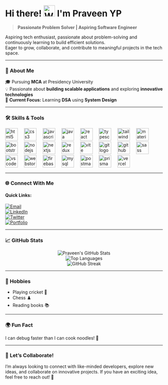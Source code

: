 <h1> Hi there! <img src="https://user-images.githubusercontent.com/18350557/176309783-0785949b-9127-417c-8b55-ab5a4333674e.gif" width="36" height="36" alt="Waving Hand Emoji"> I'm Praveen YP</h1>


> **Passionate Problem Solver | Aspiring Software Engineer**

Aspiring tech enthusiast, passionate about problem-solving and continuously learning to build efficient solutions.  
Eager to grow, collaborate, and contribute to meaningful projects in the tech space.  

---

### 🌟 **About Me**
🎓 Pursuing **MCA** at Presidency University  
💡 Passionate about **building scalable applications** and exploring **innovative technologies**  
🔭 **Current Focus:** Learning **DSA** using **System Design**  

---

### 🛠️ **Skills & Tools**

<div align="left">
  <img src="https://skillicons.dev/icons?i=html" height="40" alt="html5 logo"  />
  <img width="12" />
  <img src="https://skillicons.dev/icons?i=css" height="40" alt="css3 logo"  />
  <img width="12" />
  <img src="https://skillicons.dev/icons?i=js" height="40" alt="javascript logo"  />
  <img width="12" />
  <img src="https://skillicons.dev/icons?i=java" height="40" alt="java logo"  />
  <img width="12" />
  <img src="https://skillicons.dev/icons?i=react" height="40" alt="react logo"  />
  <img width="12" />
  <img src="https://skillicons.dev/icons?i=ts" height="40" alt="typescript logo"  />
  <img width="12" />
  <img src="https://skillicons.dev/icons?i=tailwind" height="40" alt="tailwindcss logo"  />
  <img width="12" />
  <img src="https://skillicons.dev/icons?i=materialui" height="40" alt="materialui logo"  />
  <img width="12" />
  <img src="https://skillicons.dev/icons?i=bootstrap" height="40" alt="bootstrap logo"  />
  <img width="12" />
  <img src="https://skillicons.dev/icons?i=nodejs" height="40" alt="nodejs logo"  />
  <img width="12" />
  <img src="https://skillicons.dev/icons?i=nextjs" height="40" alt="nextjs logo"  />
  <img width="12" />
  <img src="https://skillicons.dev/icons?i=redux" height="40" alt="redux logo"  />
  <img width="12" />
  <img src="https://skillicons.dev/icons?i=vite" height="40" alt="vite logo"  />
  <img width="12" />
  <img src="https://skillicons.dev/icons?i=git" height="40" alt="git logo"  />
  <img width="12" />
  <img src="https://skillicons.dev/icons?i=github" height="40" alt="github logo"  />
  <img width="12" />
  <img src="https://skillicons.dev/icons?i=sass" height="40" alt="sass logo"  />
  <img width="12" />
  <img src="https://skillicons.dev/icons?i=vscode" height="40" alt="vscode logo"  />
  <img width="12" />
  <img src="https://skillicons.dev/icons?i=webstorm" height="40" alt="webstorm logo"  />
  <img width="12" />
  <img src="https://skillicons.dev/icons?i=firebase" height="40" alt="firebase logo"  />
  <img width="12" />
  <img src="https://skillicons.dev/icons?i=mysql" height="40" alt="mysql logo"  />
  <img width="12" />
  <img src="https://skillicons.dev/icons?i=postman" height="40" alt="postman logo"  />
  <img width="12" />
  <img src="https://skillicons.dev/icons?i=prisma" height="40" alt="prisma logo"  />
  <img width="12" />
  <img src="https://skillicons.dev/icons?i=vercel" height="40" alt="vercel logo"  />
  <img width="12" />
  
</div>


---

### 🌐 **Connect With Me**

#### **Quick Links:**
[![Email](https://img.shields.io/badge/Email-D14836?style=for-the-badge&logo=gmail&logoColor=white)](mailto:praveenyp11@gmail.com)  
[![LinkedIn](https://img.shields.io/badge/LinkedIn-0A66C2?style=for-the-badge&logo=linkedin&logoColor=white)](https://www.linkedin.com/in/praveenyp/)  
[![Twitter](https://img.shields.io/badge/Twitter-1DA1F2?style=for-the-badge&logo=twitter&logoColor=white)](https://twitter.com/pravnaaa)  
[![Portfolio](https://img.shields.io/badge/Portfolio-000000?style=for-the-badge&logo=vercel&logoColor=white)](https://praveen-portfolio-ten.vercel.app/)

---

### 📈 **GitHub Stats**
<div align="center">
  
![Praveen's GitHub Stats](https://github-readme-stats.vercel.app/api?username=praveenyp&show_icons=true&theme=radical)  
![Top Languages](https://github-readme-stats.vercel.app/api/top-langs/?username=praveenyp&layout=compact&theme=radical)  
![GitHub Streak](https://github-readme-streak-stats.herokuapp.com/?user=praveenyp&theme=radical)  

</div>

---

### 🎨 **Hobbies**
- Playing cricket 🏏  
- Chess ♟️  
- Reading books 📚

---

### 🌍 **Fun Fact**
I can debug faster than I can cook noodles! 🍜

---

### 🤝 **Let’s Collaborate!**
I’m always looking to connect with like-minded developers, explore new ideas, and collaborate on innovative projects. If you have an exciting idea, feel free to reach out! 🚀
